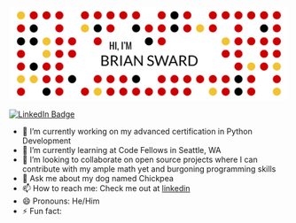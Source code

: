 ![Brian's GitHub Banner](./assets/git_title.png)

[![LinkedIn Badge](https://img.shields.io/badge/LinkedIn-Profile-informational?style=flat&logo=linkedin&logoColor=white&color=0D76A8)](https://www.linkedin.com/in/brian-sward/)


- 🔭 I’m currently working on my advanced certification in Python Development
- 🌱 I’m currently learning at Code Fellows in Seattle, WA
- 👯 I’m looking to collaborate on open source projects where I can contribute with my ample math yet and burgoning programming skills
- 💬 Ask me about my dog named Chickpea
- 📫 How to reach me: Check me out at [linkedin](https://www.linkedin.com/in/brian-sward/)
- 😄 Pronouns: He/Him
- ⚡ Fun fact: 